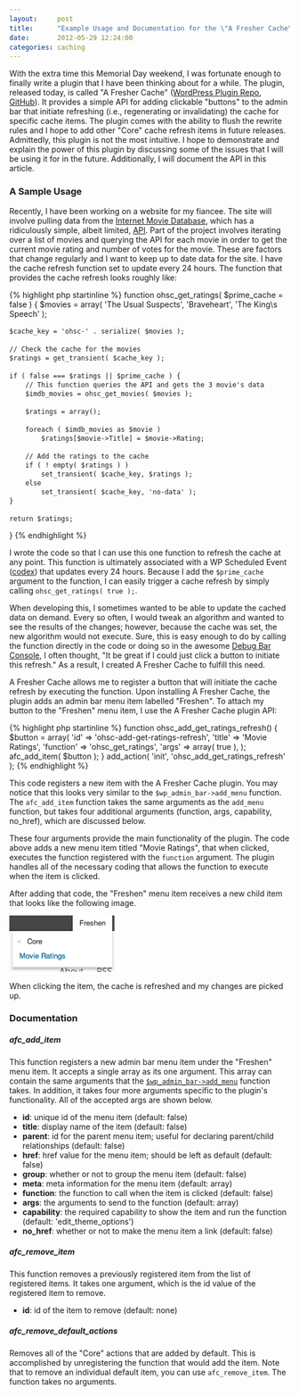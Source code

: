```yaml
---
layout:     post
title:      "Example Usage and Documentation for the \"A Fresher Cache\" Plugin "
date:       2012-05-29 12:24:00
categories: caching
---
```


With the extra time this Memorial Day weekend, I was fortunate enough to finally write a plugin that I have been thinking about for a while. The plugin, released today, is called "A Fresher Cache" ([WordPress Plugin Repo](http://wordpress.org/extend/plugins/a-fresher-cache/ "A Fresher Cache on the WordPress Plugin Repo"), [GitHub](https://github.com/tollmanz/a-fresher-cache)). It provides a simple API for adding clickable "buttons" to the admin bar that initiate refreshing (i.e., regenerating or invalidating) the cache for specific cache items. The plugin comes with the ability to flush the rewrite rules and I hope to add other "Core" cache refresh items in future releases. Admittedly, this plugin is not the most intuitive. I hope to demonstrate and explain the power of this plugin by discussing some of the issues that I will be using it for in the future. Additionally, I will document the API in this article.

### A Sample Usage

Recently, I have been working on a website for my fiancee. The site will involve pulling data from the [Internet Movie Database](http://imdb.com "Internet Movie Database"), which has a ridiculously simple, albeit limited, [API](http://imdbapi.com/ "The IMDB API"). Part of the project involves iterating over a list of movies and querying the API for each movie in order to get the current movie rating and number of votes for the movie. These are factors that change regularly and I want to keep up to date data for the site. I have the cache refresh function set to update every 24 hours. The function that provides the cache refresh looks roughly like:

{% highlight php startinline %}
function ohsc_get_ratings( $prime_cache = false ) {
	$movies = array(
		'The Usual Suspects',
		'Braveheart',
		'The King\s Speech'
	);
	
	$cache_key = 'ohsc-' . serialize( $movies );
	
	// Check the cache for the movies
	$ratings = get_transient( $cache_key );
	
	if ( false === $ratings || $prime_cache ) {
		// This function queries the API and gets the 3 movie's data
		$imdb_movies = ohsc_get_movies( $movies );
		
		$ratings = array();
		
		foreach ( $imdb_movies as $movie )
			$ratings[$movie->Title] = $movie->Rating;
		
		// Add the ratings to the cache	
		if ( ! empty( $ratings ) )
			set_transient( $cache_key, $ratings );
		else
			set_transient( $cache_key, 'no-data' );
	}
	
	return $ratings;	
}
{% endhighlight %}

I wrote the code so that I can use this one function to refresh the cache at any point. This function is ultimately associated with a WP Scheduled Event ([codex](http://codex.wordpress.org/Function_Reference/wp_schedule_event "Function Reference/wp schedule event")) that updates every 24 hours. Because I add the `$prime_cache` argument to the function, I can easily trigger a cache refresh by simply calling `ohsc_get_ratings( true );`.

When developing this, I sometimes wanted to be able to update the cached data on demand. Every so often, I would tweak an algorithm and wanted to see the results of the changes; however, because the cache was set, the new algorithm would not execute. Sure, this is easy enough to do by calling the function directly in the code or doing so in the awesome [Debug Bar Console](http://wordpress.org/extend/plugins/debug-bar-console/), I often thought, "It be great if I could just click a button to initiate this refresh." As a result, I created A Fresher Cache to fulfill this need.

A Fresher Cache allows me to register a button that will initiate the cache refresh by executing the function. Upon installing A Fresher Cache, the plugin adds an admin bar menu item labelled "Freshen". To attach my button to the "Freshen" menu item, I use the A Fresher Cache plugin API:

{% highlight php startinline %}
function ohsc_add_get_ratings_refresh() {
	$button = array(
		'id' => 'ohsc-add-get-ratings-refresh',
		'title' => 'Movie Ratings',
		'function' => 'ohsc_get_ratings',
		'args' => array( true ),
	);
	afc_add_item( $button );
}
add_action( 'init', 'ohsc_add_get_ratings_refresh' );
{% endhighlight %}

This code registers a new item with the A Fresher Cache plugin. You may notice that this looks very similar to the `$wp_admin_bar->add_menu` function. The `afc_add_item` function takes the same arguments as the `add_menu` function, but takes four additional arguments (function, args, capability, no_href), which are discussed below.

These four arguments provide the main functionality of the plugin. The code above adds a new menu item titled "Movie Ratings", that when clicked, executes the function registered with the `function` argument. The plugin handles all of the necessary coding that allows the function to execute when the item is clicked. 

After adding that code, the "Freshen" menu item receives a new child item that looks like the following image.

![](/images/freshen-movie-ratings-image.png "freshen-movie-ratings-image")

When clicking the item, the cache is refreshed and my changes are picked up.

### Documentation

##### afc_add_item

This function registers a new admin bar menu item under the "Freshen" menu item. It accepts a single array as its one argument. This array can contain the same arguments that the [`$wp_admin_bar->add_menu`](http://codex.wordpress.org/Function_Reference/add_menu "Function Reference/add menu") function takes. In addition, it takes four more arguments specific to the plugin's functionality. All of the accepted args are shown below.

*   **id**: unique id of the menu item (default: false)
*   **title**: display name of the item (default: false)
*   **parent**: id for the parent menu item; useful for declaring parent/child relationships (default: false)
*   **href**: href value for the menu item; should be left as default (default: false)
*   **group**: whether or not to group the menu item (default: false)
*   **meta**: meta information for the menu item (default: array)
*   **function**: the function to call when the item is clicked (default: false)
*   **args**: the arguments to send to the function (default: array)
*   **capability**: the required capability to show the item and run the function (default: 'edit_theme_options')
*   **no_href**: whether or not to make the menu item a link (default: false)

##### afc_remove_item

This function removes a previously registered item from the list of registered items. It takes one argument, which is the id value of the registered item to remove.

*   **id**: id of the item to remove (default: none)

##### afc_remove_default_actions

Removes all of the "Core" actions that are added by default. This is accomplished by unregistering the  function that would add the item. Note that to remove an individual default item, you can use `afc_remove_item`. The function takes no arguments.